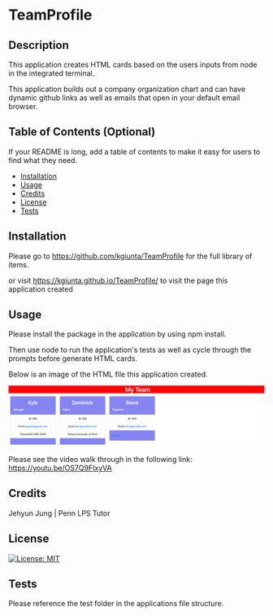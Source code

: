# TeamProfile

## Description

This application creates HTML cards based on the users inputs from node in the integrated terminal.

This application builds out a company organization chart and can have dynamic github links as well as emails that open in your default email browser.

## Table of Contents (Optional)

If your README is long, add a table of contents to make it easy for users to find what they need.

- [Installation](#installation)
- [Usage](#usage)
- [Credits](#credits)
- [License](#license)
- [Tests](#tests)

## Installation

Please go to https://github.com/kgiunta/TeamProfile for the full library of items.

or visit https://kgiunta.github.io/TeamProfile/ to visit the page this application created

## Usage

Please install the package in the application by using npm install.

Then use node to run the application's tests as well as cycle through the prompts before generate HTML cards.

Below is an image of the HTML file this application created.

![TeamProfile website in use](./assets/screenshot.html.png)

Please see the video walk through in the following link: https://youtu.be/OS7Q9FIxyVA

## Credits

Jehyun Jung | Penn LPS Tutor

## License

[![License: MIT](https://img.shields.io/badge/License-MIT-yellow.svg)](https://opensource.org/licenses/MIT)

## Tests

Please reference the test folder in the applications file structure.
